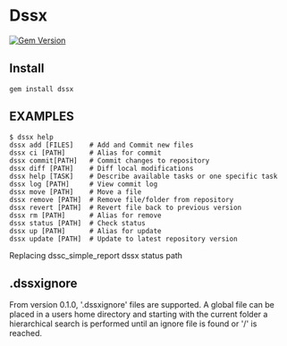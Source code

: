 Dssx
===========
[![Gem Version](https://badge.fury.io/rb/dssx.png)](http://badge.fury.io/rb/dssx)

Install
-------

    gem install dssx

EXAMPLES
--------

    $ dssx help
    dssx add [FILES]    # Add and Commit new files
    dssx ci [PATH]      # Alias for commit
    dssx commit[PATH]   # Commit changes to repository
    dssx diff [PATH]    # Diff local modifications
    dssx help [TASK]    # Describe available tasks or one specific task
    dssx log [PATH]     # View commit log
    dssx move [PATH]    # Move a file
    dssx remove [PATH]  # Remove file/folder from repository
    dssx revert [PATH]  # Revert file back to previous version
    dssx rm [PATH]      # Alias for remove
    dssx status [PATH]  # Check status
    dssx up [PATH]      # Alias for update
    dssx update [PATH]  # Update to latest repository version

Replacing dssc_simple_report 
    dssx status path 

.dssxignore
--

From version 0.1.0, '.dssxignore' files are supported. A global file can be placed in a users home directory and starting with the current folder a hierarchical search is performed until an ignore file is found or '/' is reached.
